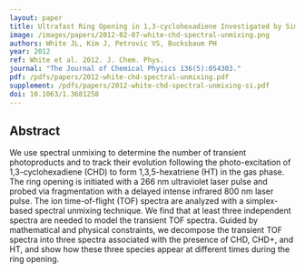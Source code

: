 ```yaml
---
layout: paper
title: Ultrafast Ring Opening in 1,3-cyclohexadiene Investigated by Simplex-Based Spectral Unmixing
image: /images/papers/2012-02-07-white-chd-spectral-unmixing.png 
authors: White JL, Kim J, Petrovic VS, Bucksbaum PH
year: 2012
ref: White et al. 2012. J. Chem. Phys.
journal: "The Journal of Chemical Physics 136(5):054303."
pdf: /pdfs/papers/2012-white-chd-spectral-unmixing.pdf
supplement: /pdfs/papers/2012-white-chd-spectral-unmixing-si.pdf
doi: 10.1063/1.3681258
---
```


## Abstract
We use spectral unmixing to determine the number of transient photoproducts and to track their evolution following the photo-excitation of 1,3-cyclohexadiene (CHD) to form 1,3,5-hexatriene (HT) in the gas phase. The ring opening is initiated with a 266 nm ultraviolet laser pulse and probed via fragmentation with a delayed intense infrared 800 nm laser pulse. The ion time-of-flight (TOF) spectra are analyzed with a simplex-based spectral unmixing technique. We find that at least three independent spectra are needed to model the transient TOF spectra. Guided by mathematical and physical constraints, we decompose the transient TOF spectra into three spectra associated with the presence of CHD, CHD+, and HT, and show how these three species appear at different times during the ring opening.


